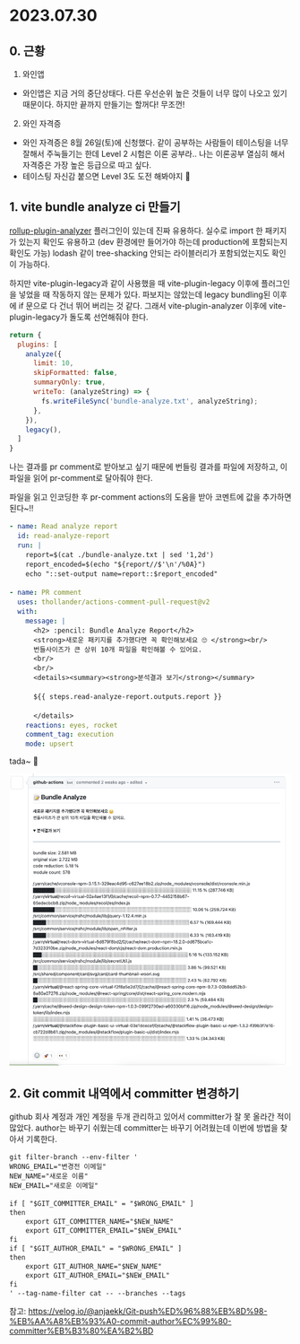 # 2023.07.30

## 0. 근황

1. 와인앱
  - 와인앱은 지금 거의 중단상태다. 다른 우선순위 높은 것들이 너무 많이 나오고 있기 때문이다. 하지만 끝까지 만들기는 할꺼다! 무조껀!
2. 와인 자격증
  - 와인 자격증은 8월 26일(토)에 신청했다. 같이 공부하는 사람들이 테이스팅을 너무 잘해서 주눅들기는 한데 Level 2 시험은 이론 공부라.. 나는 이론공부 열심히 해서 자격증은 가장 높은 등급으로 따고 싶다.
  - 테이스팅 자신감 붙으면 Level 3도 도전 해봐야지 💪

## 1. vite bundle analyze ci 만들기

[rollup-plugin-analyzer](https://github.com/doesdev/rollup-plugin-analyzer) 플러그인이 있는데 진짜 유용하다. 실수로 import 한 패키지가 있는지 확인도 유용하고 (dev 환경에만 들어가야 하는데 production에 포함되는지 확인도 가능) lodash 같이 tree-shacking 안되는 라이블러리가 포함되었는지도 확인이 가능하다.

하지만 vite-plugin-legacy과 같이 사용했을 때 vite-plugin-legacy 이후에 플러그인을 넣었을 때 작동하지 않는 문제가 있다. 파보지는 않았는데 legacy bundling된 이후에 if 문으로 다 건너 뛰어 버리는 것 같다. 그래서 vite-plugin-analyzer 이후에 vite-plugin-legacy가 돌도록 선언해줘야 한다.

```js
return {
  plugins: [
    analyze({
      limit: 10,
      skipFormatted: false,
      summaryOnly: true,
      writeTo: (analyzeString) => {
        fs.writeFileSync('bundle-analyze.txt', analyzeString);
      },
    }),
    legacy(),
  ]
}
```

나는 결과를 pr comment로 받아보고 싶기 때문에 번들링 결과를 파일에 저장하고, 이 파일을 읽어 pr-comment로 달아줘야 한다.

파일을 읽고 인코딩한 후 pr-comment actions의 도움을 받아 코멘트에 값을 추가하면 된다~!!

```yaml
- name: Read analyze report
  id: read-analyze-report
  run: |
    report=$(cat ./bundle-analyze.txt | sed '1,2d')
    report_encoded=$(echo "${report//$'\n'/%0A}")
    echo "::set-output name=report::$report_encoded"

- name: PR comment
  uses: thollander/actions-comment-pull-request@v2
  with:
    message: |
      <h2> :pencil: Bundle Analyze Report</h2>
      <strong>새로운 패키지를 추가했다면 꼭 확인해보세요 🙄 </strong><br/>
      번들사이즈가 큰 상위 10개 파일을 확인해볼 수 있어요.
      <br/>
      <br/>
      <details><summary><strong>분석결과 보기</strong></summary>

      ${{ steps.read-analyze-report.outputs.report }}

      </details>
    reactions: eyes, rocket
    comment_tag: execution
    mode: upsert
```

tada~ 🎉

![img](../../assets/pr-bundle-analyze.png)


## 2. Git commit 내역에서 committer 변경하기

github 회사 계정과 개인 계정을 두개 관리하고 있어서 committer가 잘 못 올라간 적이 많았다. author는 바꾸기 쉬웠는데 committer는 바꾸기 어려웠는데 이번에 방법을 찾아서 기록한다.

```shell
git filter-branch --env-filter '
WRONG_EMAIL="변경전 이메일"
NEW_NAME="새로운 이름"
NEW_EMAIL="새로운 이메일"

if [ "$GIT_COMMITTER_EMAIL" = "$WRONG_EMAIL" ]
then
    export GIT_COMMITTER_NAME="$NEW_NAME"
    export GIT_COMMITTER_EMAIL="$NEW_EMAIL"
fi
if [ "$GIT_AUTHOR_EMAIL" = "$WRONG_EMAIL" ]
then
    export GIT_AUTHOR_NAME="$NEW_NAME"
    export GIT_AUTHOR_EMAIL="$NEW_EMAIL"
fi
' --tag-name-filter cat -- --branches --tags
```

참고: https://velog.io/@anjaekk/Git-push%ED%96%88%EB%8D%98-%EB%AA%A8%EB%93%A0-commit-author%EC%99%80-committer%EB%B3%80%EA%B2%BD
